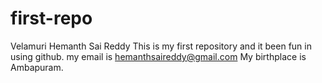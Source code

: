 # first-repo
Velamuri Hemanth Sai Reddy
This is my first repository and it been fun in using github.
my email is hemanthsaireddy@gmail.com
My birthplace is Ambapuram.